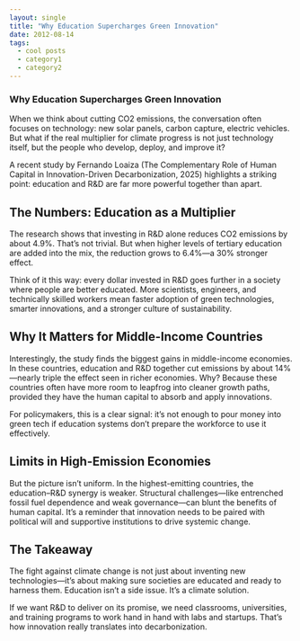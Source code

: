 ```yaml
---
layout: single
title: "Why Education Supercharges Green Innovation"
date: 2012-08-14
tags:
  - cool posts
  - category1
  - category2
---
```


### Why Education Supercharges Green Innovation

When we think about cutting CO2 emissions, the conversation often focuses on technology: new solar panels, carbon capture, electric vehicles. But what if the real multiplier for climate progress is not just technology itself, but the people who develop, deploy, and improve it?

A recent study by Fernando Loaiza (The Complementary Role of Human Capital in Innovation-Driven Decarbonization, 2025) highlights a striking point: education and R&D are far more powerful together than apart.

## The Numbers: Education as a Multiplier

The research shows that investing in R&D alone reduces CO2 emissions by about 4.9%. That’s not trivial. But when higher levels of tertiary education are added into the mix, the reduction grows to 6.4%—a 30% stronger effect.

Think of it this way: every dollar invested in R&D goes further in a society where people are better educated. More scientists, engineers, and technically skilled workers mean faster adoption of green technologies, smarter innovations, and a stronger culture of sustainability.

## Why It Matters for Middle-Income Countries

Interestingly, the study finds the biggest gains in middle-income economies. In these countries, education and R&D together cut emissions by about 14%—nearly triple the effect seen in richer economies. Why? Because these countries often have more room to leapfrog into cleaner growth paths, provided they have the human capital to absorb and apply innovations.

For policymakers, this is a clear signal: it’s not enough to pour money into green tech if education systems don’t prepare the workforce to use it effectively.

## Limits in High-Emission Economies

But the picture isn’t uniform. In the highest-emitting countries, the education–R&D synergy is weaker. Structural challenges—like entrenched fossil fuel dependence and weak governance—can blunt the benefits of human capital. It’s a reminder that innovation needs to be paired with political will and supportive institutions to drive systemic change.

## The Takeaway

The fight against climate change is not just about inventing new technologies—it’s about making sure societies are educated and ready to harness them. Education isn’t a side issue. It’s a climate solution.

If we want R&D to deliver on its promise, we need classrooms, universities, and training programs to work hand in hand with labs and startups. That’s how innovation really translates into decarbonization.

